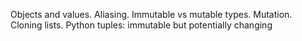  Objects and values. Aliasing. Immutable vs mutable types. Mutation. Cloning lists. Python tuples: immutable but potentially changing
